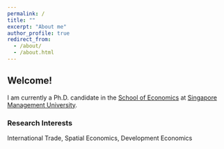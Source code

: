 ```yaml
---
permalink: /
title: ""
excerpt: "About me"
author_profile: true
redirect_from: 
  - /about/
  - /about.html
---
```


## Welcome!

I am currently a Ph.D. candidate in the [School of Economics](https://economics.smu.edu.sg/) at [Singapore Management University](https://economics.smu.edu.sg/).

### Research Interests
International Trade, Spatial Economics, Development Economics

